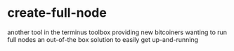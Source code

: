 # create-full-node
another tool in the terminus toolbox providing new bitcoiners wanting to run full nodes an out-of-the box solution to easily get up-and-running
